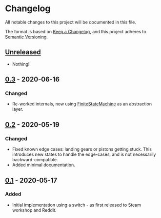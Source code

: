 # Changelog

All notable changes to this project will be documented in this file.

The format is based on [Keep a Changelog](https://keepachangelog.com/en/1.0.0/),
and this project adheres to [Semantic Versioning](https://semver.org/spec/v2.0.0.html).

## [Unreleased]

- Nothing!

[Unreleased]: https://github.com/olivierlacan/keep-a-changelog/compare/v0.3...HEAD

## [0.3] - 2020-06-16
### Changed

- Re-worked internals, now using [FiniteStateMachine] as an abstraction layer.

[0.3]: https://github.com/keyspace/TunnelWorm/compare/v0.2...v0.3
[FiniteStateMachine]: https://github.com/keyspace/SE-Script-FiniteStateMachine

## [0.2] - 2020-05-19
### Changed

- Fixed known edge cases: landing gears or pistons getting stuck. This introduces
  new states to handle the edge-cases, and is not necessarily backward-compatible.
- Added minimal documentation.

[0.2]: https://github.com/keyspace/TunnelWorm/compare/v0.1...v0.2

## [0.1] - 2020-05-17
### Added
- Initial implementation using a switch - as first released to Steam workshop and Reddit.

[0.1]: https://github.com/keyspace/TunnelWorm/releases/tag/v0.1

